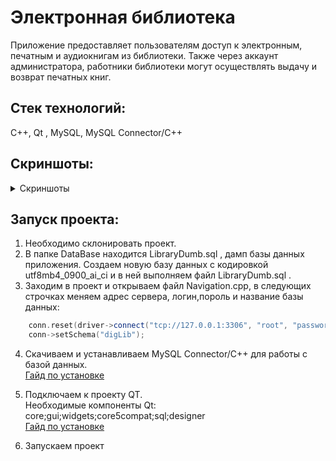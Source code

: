 # Электронная библиотека

Приложение предоставляет пользователям доступ к электронным, печатным и аудиокнигам из библиотеки.
Также через аккаунт администратора, работники библиотеки могут осуществлять выдачу и возврат печатных книг.

## Стек технологий:
C++, Qt , MySQL, MySQL Connector/C++

## Скриншоты:
<details>
  <summary>Скриншоты</summary>

  Окно регистрации
  ![Register](LibraryImages/Register.png)
  Окно входа
  ![LogIn](LibraryImages/LogIn.png)
  Меню пользователя
  ![Menu](LibraryImages/Menu.png)
  Библиотечные книги
  ![LibraryBooks](LibraryImages/LibraryBooks.png)
  Информация о книге
  ![Book1](LibraryImages/Book1.png)
  Книги пользователя
  ![UserBooks](LibraryImages/UserBooks.png)
  Забронированная книга
  ![Book2](LibraryImages/Book2.png)
  Главное окно администратора
  ![Admin](LibraryImages/Admin.png)
</details>

## Запуск проекта:
1. Необходимо склонировать проект.
2. В папке DataBase находится LibraryDumb.sql , дамп базы данных приложения.
    Создаем новую базу данных с кодировкой utf8mb4_0900_ai_ci и в ней выполняем файл LibraryDumb.sql .
3. Заходим в проект и открываем файл Navigation.cpp, в следующих строчках меняем адрес сервера, логин,пороль и название базы данных:
```C++
    conn.reset(driver->connect("tcp://127.0.0.1:3306", "root", "password" ));
    conn->setSchema("digLib"); 
```
4. Скачиваем и устанавливаем MySQL Connector/C++ для работы с базой данных.  
[Гайд по установке](https://yandex.ru/video/preview/14604127341991293880) 
5. Подключаем к проекту QT.  
Необходимые компоненты Qt: core;gui;widgets;core5compat;sql;designer  
[Гайд по установке](https://www.youtube.com/watch?v=6bXrfVrYyxk)  

6. Запускаем проект
